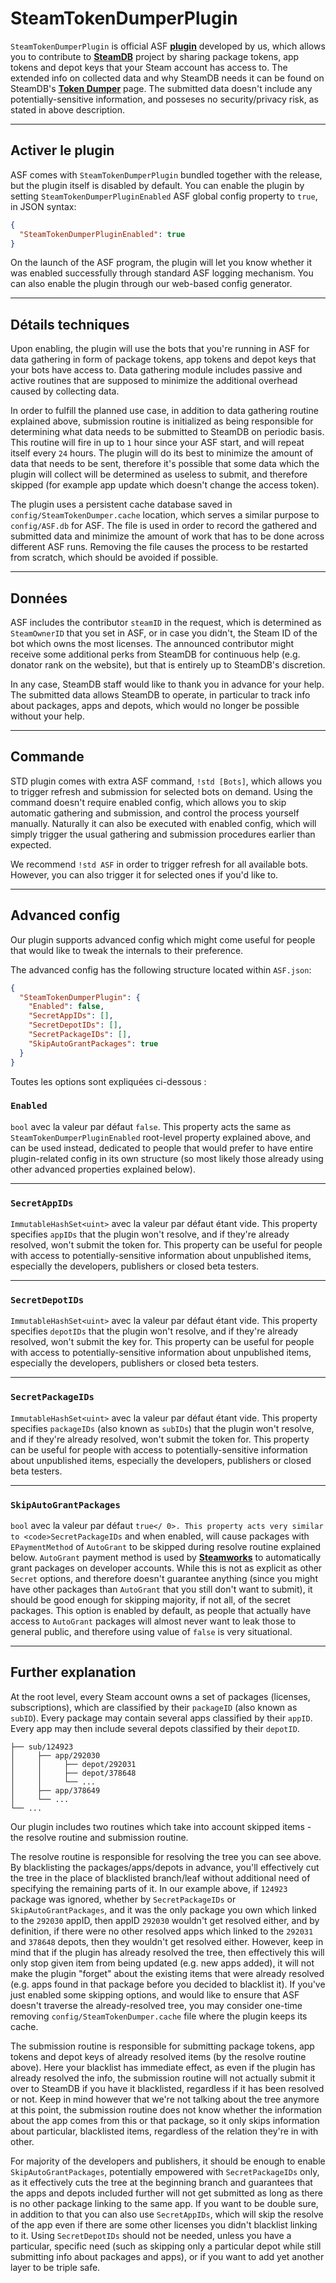 # SteamTokenDumperPlugin

`SteamTokenDumperPlugin` is official ASF **[plugin](https://github.com/JustArchiNET/ArchiSteamFarm/wiki/Plugins)** developed by us, which allows you to contribute to **[SteamDB](https://steamdb.info)** project by sharing package tokens, app tokens and depot keys that your Steam account has access to. The extended info on collected data and why SteamDB needs it can be found on SteamDB's **[Token Dumper](https://steamdb.info/tokendumper)** page. The submitted data doesn't include any potentially-sensitive information, and posseses no security/privacy risk, as stated in above description.

---

## Activer le plugin

ASF comes with `SteamTokenDumperPlugin` bundled together with the release, but the plugin itself is disabled by default. You can enable the plugin by setting `SteamTokenDumperPluginEnabled` ASF global config property to `true`, in JSON syntax:

```json
{
  "SteamTokenDumperPluginEnabled": true
}
```

On the launch of the ASF program, the plugin will let you know whether it was enabled successfully through standard ASF logging mechanism. You can also enable the plugin through our web-based config generator.

---

## Détails techniques

Upon enabling, the plugin will use the bots that you're running in ASF for data gathering in form of package tokens, app tokens and depot keys that your bots have access to. Data gathering module includes passive and active routines that are supposed to minimize the additional overhead caused by collecting data.

In order to fulfill the planned use case, in addition to data gathering routine explained above, submission routine is initialized as being responsible for determining what data needs to be submitted to SteamDB on periodic basis. This routine will fire in up to `1` hour since your ASF start, and will repeat itself every `24` hours. The plugin will do its best to minimize the amount of data that needs to be sent, therefore it's possible that some data which the plugin will collect will be determined as useless to submit, and therefore skipped (for example app update which doesn't change the access token).

The plugin uses a persistent cache database saved in `config/SteamTokenDumper.cache` location, which serves a similar purpose to `config/ASF.db` for ASF. The file is used in order to record the gathered and submitted data and minimize the amount of work that has to be done across different ASF runs. Removing the file causes the process to be restarted from scratch, which should be avoided if possible.

---

## Données

ASF includes the contributor `steamID` in the request, which is determined as `SteamOwnerID` that you set in ASF, or in case you didn't, the Steam ID of the bot which owns the most licenses. The announced contributor might receive some additional perks from SteamDB for continuous help (e.g. donator rank on the website), but that is entirely up to SteamDB's discretion.

In any case, SteamDB staff would like to thank you in advance for your help. The submitted data allows SteamDB to operate, in particular to track info about packages, apps and depots, which would no longer be possible without your help.

---

## Commande

STD plugin comes with extra ASF command, `!std [Bots]`, which allows you to trigger refresh and submission for selected bots on demand. Using the command doesn't require enabled config, which allows you to skip automatic gathering and submission, and control the process yourself manually. Naturally it can also be executed with enabled config, which will simply trigger the usual gathering and submission procedures earlier than expected.

We recommend `!std ASF` in order to trigger refresh for all available bots. However, you can also trigger it for selected ones if you'd like to.

---

## Advanced config

Our plugin supports advanced config which might come useful for people that would like to tweak the internals to their preference.

The advanced config has the following structure located within `ASF.json`:

```json
{
  "SteamTokenDumperPlugin": {
    "Enabled": false,
    "SecretAppIDs": [],
    "SecretDepotIDs": [],
    "SecretPackageIDs": [],
    "SkipAutoGrantPackages": true
  }
}
```

Toutes les options sont expliquées ci-dessous :

### `Enabled`

`bool` avec la valeur par défaut `false`. This property acts the same as `SteamTokenDumperPluginEnabled` root-level property explained above, and can be used instead, dedicated to people that would prefer to have entire plugin-related config in its own structure (so most likely those already using other advanced properties explained below).

---

### `SecretAppIDs`

`ImmutableHashSet<uint>` avec la valeur par défaut étant vide. This property specifies `appIDs` that the plugin won't resolve, and if they're already resolved, won't submit the token for. This property can be useful for people with access to potentially-sensitive information about unpublished items, especially the developers, publishers or closed beta testers.

---

### `SecretDepotIDs`

`ImmutableHashSet<uint>` avec la valeur par défaut étant vide. This property specifies `depotIDs` that the plugin won't resolve, and if they're already resolved, won't submit the key for. This property can be useful for people with access to potentially-sensitive information about unpublished items, especially the developers, publishers or closed beta testers.

---

### `SecretPackageIDs`

`ImmutableHashSet<uint>` avec la valeur par défaut étant vide. This property specifies `packageIDs` (also known as `subIDs`) that the plugin won't resolve, and if they're already resolved, won't submit the token for. This property can be useful for people with access to potentially-sensitive information about unpublished items, especially the developers, publishers or closed beta testers.

---

### `SkipAutoGrantPackages`

`bool` avec la valeur par défaut `true</ 0>. This property acts very similar to <code>SecretPackageIDs` and when enabled, will cause packages with `EPaymentMethod` of `AutoGrant` to be skipped during resolve routine explained below. `AutoGrant` payment method is used by **[Steamworks](https://partner.steamgames.com)** to automatically grant packages on developer accounts. While this is not as explicit as other `Secret` options, and therefore doesn't guarantee anything (since you might have other packages than `AutoGrant` that you still don't want to submit), it should be good enough for skipping majority, if not all, of the secret packages. This option is enabled by default, as people that actually have access to `AutoGrant` packages will almost never want to leak those to general public, and therefore using value of `false` is very situational.

---

## Further explanation

At the root level, every Steam account owns a set of packages (licenses, subscriptions), which are classified by their `packageID` (also known as `subID`). Every package may contain several apps classified by their `appID`. Every app may then include several depots classified by their `depotID`.

```text
├── sub/124923
│     ├── app/292030
│     │     ├── depot/292031
│     │     ├── depot/378648
│     │     └── ...
│     ├── app/378649
│     └── ...
└── ...
```

Our plugin includes two routines which take into account skipped items - the resolve routine and submission routine.

The resolve routine is responsible for resolving the tree you can see above. By blacklisting the packages/apps/depots in advance, you'll effectively cut the tree in the place of blacklisted branch/leaf without additional need of specifying the remaining parts of it. In our example above, if `124923` package was ignored, whether by `SecretPackageIDs` or `SkipAutoGrantPackages`, and it was the only package you own which linked to the `292030` appID, then appID `292030` wouldn't get resolved either, and by definition, if there were no other resolved apps which linked to the `292031` and `378648` depots, then they wouldn't get resolved either. However, keep in mind that if the plugin has already resolved the tree, then effectively this will only stop given item from being updated (e.g. new apps added), it will not make the plugin "forget" about the existing items that were already resolved (e.g. apps found in that package before you decided to blacklist it). If you've just enabled some skipping options, and would like to ensure that ASF doesn't traverse the already-resolved tree, you may consider one-time removing `config/SteamTokenDumper.cache` file where the plugin keeps its cache.

The submission routine is responsible for submitting package tokens, app tokens and depot keys of already resolved items (by the resolve routine above). Here your blacklist has immediate effect, as even if the plugin has already resolved the info, the submission routine will not actually submit it over to SteamDB if you have it blacklisted, regardless if it has been resolved or not. Keep in mind however that we're not talking about the tree anymore at this point, the submission routine does not know whether the information about the app comes from this or that package, so it only skips information about particular, blacklisted items, regardless of the relation they're in with other.

For majority of the developers and publishers, it should be enough to enable `SkipAutoGrantPackages`, potentially empowered with `SecretPackageIDs` only, as it effectively cuts the tree at the beginning branch and guarantees that the apps and depots included further will not get submitted as long as there is no other package linking to the same app. If you want to be double sure, in addition to that you can also use `SecretAppIDs`, which will skip the resolve of the app even if there are some other licenses you didn't blacklist linking to it. Using `SecretDepotIDs` should not be needed, unless you have a particular, specific need (such as skipping only a particular depot while still submitting info about packages and apps), or if you want to add yet another layer to be triple safe.